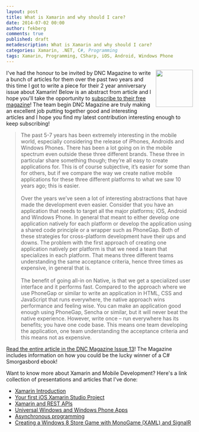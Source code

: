 ```yaml
---
layout: post
title: What is Xamarin and why should I care?
date: 2014-07-02 00:00
author: fekberg
comments: true
published: draft
metadescription: What is Xamarin and why should I care?
categories: Xamarin, .NET, C#, Programming
tags: Xamarin, Programming, CSharp, iOS, Android, Windows Phone
---
```


<img style="float: right; width: 100px; padding-left: 10px; padding-bottom: 10px;" src="http://cdn.filipekberg.se/fekberg-blog/what-is-xamarin-and-why-should-i-care/DNC201407.PNG" />I've had the honour to be invited by DNC Magazine to write a bunch of articles for them over the past two years and this time I got to write a piece for their 2 year anniversary issue about Xamarin! Below is an abstract from article and I hope you'll take the opportunity to <a href="http://www.dotnetcurry.com/magazine/dnc-magazine-issue13.aspx" target="_blank">subscribe to their free magazine</a>! The team begin DNC Magazine are truly making an excellent job putting together good and interesting articles and I hope you find my latest contribution interesting enough to keep subscribing!<!--excerpt-->

> The past 5-7 years has been extremely interesting in the mobile world, especially considering the release of iPhones, Androids and Windows Phones. There has been a lot going on in the mobile spectrum even outside these three different brands. These three in particular share something though; they’re all easy to create applications for. This is of course subjective, it’s easier for some than for others, but if we compare the way we create native mobile applications for these three different platforms to what we saw 10 years ago; this is easier.<br/><br/>
> Over the years we’ve seen a lot of interesting abstractions that have made the development even easier. Consider that you have an application that needs to target all the major platforms; iOS, Android and Windows Phone. In general that meant to either develop one application natively for each platform or develop the application using a shared code principle or a wrapper such as PhoneGap. Both of these strategies for cross-platform development have their ups and downs. The problem with the first approach of creating one application natively per platform is that we need a team that specializes in each platform. That means three different teams understanding the same acceptance criteria, hence three times as expensive, in general that is.<br/><br/>
> The benefit of going all-in on Native, is that we get a specialized user interface and it performs fast. Compared to the approach where we use PhoneGap or similar to write an application in HTML, CSS and JavaScript that runs everywhere, the native approach wins performance and feeling wise. You can make an application good enough using PhoneGap, Sencha or similar, but it will never beat the native experience. However, write once – run everywhere has its benefits; you have one code base. This means one team developing the application, one team understanding the acceptance criteria and this means not as expensive.

<a href="http://www.dotnetcurry.com/magazine/dnc-magazine-issue13.aspx" target="_blank">Read the entire article in the DNC Magazine Issue 13</a>! The Magazine includes information on how you could be the lucky winner of a C# Smorgasbord ebook!

Want to know more about Xamarin and Mobile Development? Here's a link collection of presentations and articles that I've done:

* <a href="http://blog.filipekberg.se/2014/03/26/xamarin-introduction/" target="_blank">Xamarin Introduction</a>
* <a href="https://www.youtube.com/watch?v=JwYVInQjY8g" target="_blank">Your first iOS Xamarin Studio Project</a>
* <a href="https://www.youtube.com/watch?v=VfoJCd_TMx0" target="_blank">Xamarin and REST APIs</a>
* <a href="http://blog.filipekberg.se/2014/04/29/universal-windows-windows-phone-apps/" target="_blank">Universal Windows and Windows Phone Apps</a>
* <a href="https://www.youtube.com/watch?v=A7n4EVRPleg" target="_blank">Asynchronous programming</a>
* <a href=" http://blog.filipekberg.se/2012/12/21/creating-a-windows-8-store-game-with-monogame-xaml-and-signalr/" target="_blank">Creating a Windows 8 Store Game with MonoGame (XAML) and SignalR</a>